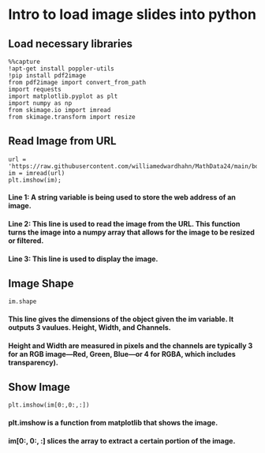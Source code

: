 # Intro to load image slides into python

## Load necessary libraries
``` 
%%capture
!apt-get install poppler-utils
!pip install pdf2image
from pdf2image import convert_from_path
import requests
import matplotlib.pyplot as plt
import numpy as np
from skimage.io import imread
from skimage.transform import resize
```
## Read Image from URL
```
url = 'https://raw.githubusercontent.com/williamedwardhahn/MathData24/main/boat.png'
im = imread(url)
plt.imshow(im);
```

#### Line 1: A string variable is being used to store the web address of an image.
#### Line 2: This line is used to read the image from the URL. This function turns the image into a numpy array that allows for the image to be resized or filtered.
#### Line 3: This line is used to display the image.

## Image Shape
```
im.shape
```

#### This line gives the dimensions of the object given the im variable. It outputs 3 vaulues. Height, Width, and Channels.
#### Height and Width are measured  in pixels and the channels are typically 3 for an RGB image—Red, Green, Blue—or 4 for RGBA, which includes transparency).


## Show Image
```
plt.imshow(im[0:,0:,:])
```

#### plt.imshow is a function from matplotlib that shows the image.
#### im[0:, 0:, :] slices the array to extract a certain portion of the image.

##
